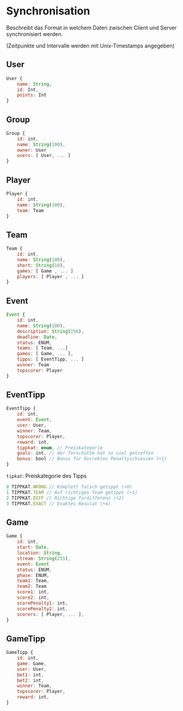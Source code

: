 # Synchronisation

Beschreibt das Format in welchem Daten zwischen Client und Server synchronisiert werden.

(Zeitpunkte und Intervalle werden mit Unix-Timestamps angegeben)

## User

```js
User {
    name: String,
    id: Int,
    points: Int
}
```

## Group

```js
Group {
    id: int,
    name: String(100),
    owner: User
    users: [ User, ... ]
}
```

## Player

```js
Player {
    id: int,
    name: String(100),
    team: Team
}
```

## Team

```js
Team {
    id: int,
    name: String(100),
    short: String(10),
    games: [ Game , ... ]
    players: [ Player , ... ]
}
```

## Event

```js
Event {
    id: int,
    name: String(100),
    description: String(256),
    deadline: Date,
    status: ENUM,
    teams: [ Team, ...]
    games: [ Game, ... ],
    tipps: [ EventTipp, ... ]
    winner: Team
    topscorer: Player
}
```

## EventTipp

```js
EventTipp {
    id: int,
    event: Event,
    user: User,
    winner: Team,
    topscorer: Player,
    reward: int,
    tippkat: enum, // Preiskategorie
    goals: int, // der Torschütze hat so viel getroffen
    bonus: bool // Bonus für korrektes Penaltyschiessen (+1)
}
```

`tipkat`: Preiskategorie des Tipps
```js
0 TIPPKAT.WRONG // Komplett falsch getippt (+0)
1 TIPPKAT.TEAM // Auf richtiges Team getippt (+1)
2 TIPPKAT.DIFF // Richtige Tordifferenz (+2)
3 TIPPKAT.EXACT // Exaktes Resulat (+4)
```
## Game

```js
Game {
    id: int,
    start: Date,
    location: String,
    stream: String(255),
    event: Event
    status: ENUM,
    phase: ENUM,
    team1: Team,
    team2: Team
    score1: int,
    score2: int,
    scorePenalty1: int,
    scorePenalty2: int,
    scorers: [ Player, ... ],
}
```

## GameTipp

```js
GameTipp {
    id: int,
    game: Game,
    user: User,
    bet1: int,
    bet2: int,
    winner: Team,
    topscorer: Player,
    reward: int,
}
```
